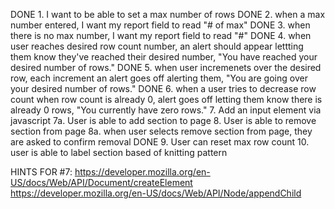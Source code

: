 DONE 1. I want to be able to set a max number of rows
DONE 2. when a max number entered, I want my report field to read "# of max"
DONE 3. when there is no max number, I want my report field to read "#"
DONE 4. when user reaches desired row count number, an alert should appear lettting them know they've reached their desired number, "You have reached your desired number of rows."
DONE 5. when user incremenets over the desired row, each increment an alert goes off alerting them, "You are going over your desired number of rows."
DONE 6. when a user tries to decrease row count when row count is already 0, alert goes off letting them know there is already 0 rows, "You currently have zero rows."
7. Add an input element via javascript
7a. User is able to add section to page
8. User is able to remove section from page
8a. when user selects remove section from page, they are asked to confirm removal 
DONE 9. User can reset max row count
10. user is able to label section based of knitting pattern 


HINTS FOR #7:
https://developer.mozilla.org/en-US/docs/Web/API/Document/createElement
https://developer.mozilla.org/en-US/docs/Web/API/Node/appendChild